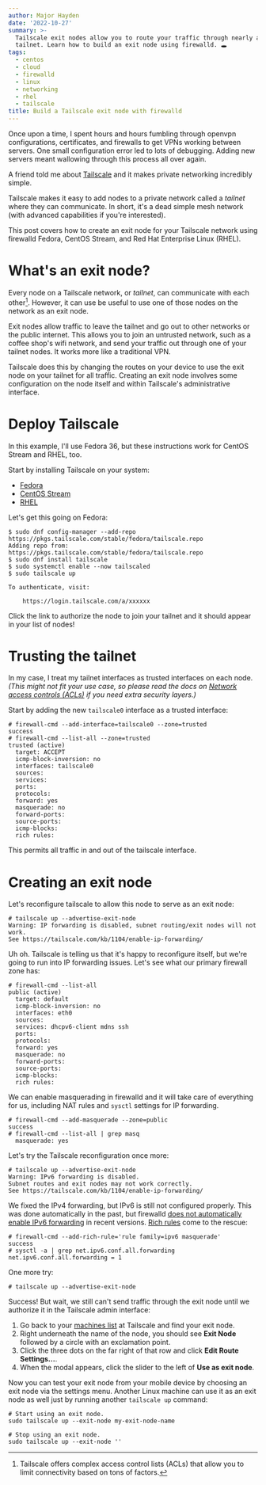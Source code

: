 ```yaml
---
author: Major Hayden
date: '2022-10-27'
summary: >-
  Tailscale exit nodes allow you to route your traffic through nearly any system in your
  tailnet. Learn how to build an exit node using firewalld. 🕳️
tags:
  - centos
  - cloud
  - firewalld
  - linux
  - networking
  - rhel
  - tailscale
title: Build a Tailscale exit node with firewalld
---
```


Once upon a time, I spent hours and hours fumbling through openvpn configurations, certificates, and firewalls to get VPNs working between servers.
One small configuration error led to lots of debugging.
Adding new servers meant wallowing through this process all over again.

A friend told me about [Tailscale] and it makes private networking incredibly simple.

Tailscale makes it easy to add nodes to a private network called a _tailnet_ where they can communicate.
In short, it's a dead simple mesh network (with advanced capabilities if you're interested).

This post covers how to create an exit node for your Tailscale network using firewalld Fedora, CentOS Stream, and Red Hat Enterprise Linux (RHEL).

[Tailscale]: https://tailscale.com/

# What's an exit node?

Every node on a Tailscale network, or _tailnet_, can communicate with each other[^acl].
However, it can use be useful to use one of those nodes on the network as an exit node.

Exit nodes allow traffic to leave the tailnet and go out to other networks or the public internet.
This allows you to join an untrusted network, such as a coffee shop's wifi network, and send your traffic out through one of your tailnet nodes.
It works more like a traditional VPN.

Tailscale does this by changing the routes on your device to use the exit node on your tailnet for all traffic.
Creating an exit node involves some configuration on the node itself and within Tailscale's administrative interface.

[^acl]: Tailscale offers complex access control lists (ACLs) that allow you to limit connectivity based on tons of factors.

# Deploy Tailscale

In this example, I'll use Fedora 36, but these instructions work for CentOS Stream and RHEL, too.

Start by installing Tailscale on your system:

* [Fedora](https://tailscale.com/download/linux/fedora)
* [CentOS Stream](https://tailscale.com/download/linux/centos-stream-9)
* [RHEL](https://tailscale.com/download/linux/rhel-9)

Let's get this going on Fedora:

```console
$ sudo dnf config-manager --add-repo https://pkgs.tailscale.com/stable/fedora/tailscale.repo
Adding repo from: https://pkgs.tailscale.com/stable/fedora/tailscale.repo
$ sudo dnf install tailscale
$ sudo systemctl enable --now tailscaled
$ sudo tailscale up

To authenticate, visit:

	https://login.tailscale.com/a/xxxxxx
```

Click the link to authorize the node to join your tailnet and it should appear in your list of nodes!

# Trusting the tailnet

In my case, I treat my tailnet interfaces as trusted interfaces on each node.
_(This might not fit your use case, so please read the docs on [Network access controls (ACLs)] if you need extra security layers.)_

Start by adding the new `tailscale0` interface as a trusted interface:

```console
# firewall-cmd --add-interface=tailscale0 --zone=trusted
success
# firewall-cmd --list-all --zone=trusted
trusted (active)
  target: ACCEPT
  icmp-block-inversion: no
  interfaces: tailscale0
  sources: 
  services: 
  ports: 
  protocols: 
  forward: yes
  masquerade: no
  forward-ports: 
  source-ports: 
  icmp-blocks: 
  rich rules: 
```

This permits all traffic in and out of the tailscale interface.

# Creating an exit node

Let's reconfigure tailscale to allow this node to serve as an exit node:

```console
# tailscale up --advertise-exit-node
Warning: IP forwarding is disabled, subnet routing/exit nodes will not work.
See https://tailscale.com/kb/1104/enable-ip-forwarding/
```

Uh oh.
Tailscale is telling us that it's happy to reconfigure itself, but we're going to run into IP forwarding issues.
Let's see what our primary firewall zone has:

```console
# firewall-cmd --list-all
public (active)
  target: default
  icmp-block-inversion: no
  interfaces: eth0
  sources: 
  services: dhcpv6-client mdns ssh
  ports: 
  protocols: 
  forward: yes
  masquerade: no
  forward-ports: 
  source-ports: 
  icmp-blocks: 
  rich rules: 
```

We can enable masquerading in firewalld and it will take care of everything for us, including NAT rules and `sysctl` settings for IP forwarding.

```console
# firewall-cmd --add-masquerade --zone=public
success
# firewall-cmd --list-all | grep masq
  masquerade: yes
```

Let's try the Tailscale reconfiguration once more:

```console
# tailscale up --advertise-exit-node
Warning: IPv6 forwarding is disabled.
Subnet routes and exit nodes may not work correctly.
See https://tailscale.com/kb/1104/enable-ip-forwarding/
```

We fixed the IPv4 forwarding, but IPv6 is still not configured properly.
This was done automatically in the past, but firewalld [does not automatically enable IPv6 forwarding] in recent versions.
[Rich rules] come to the rescue:

```console
# firewall-cmd --add-rich-rule='rule family=ipv6 masquerade'
success
# sysctl -a | grep net.ipv6.conf.all.forwarding
net.ipv6.conf.all.forwarding = 1
```

One more try:

```console
# tailscale up --advertise-exit-node
```

Success!
But wait, we still can't send traffic through the exit node until we authorize it in the Tailscale admin interface:

1. Go back to your [machines list] at Tailscale and find your exit node.
2. Right underneath the name of the node, you should see **Exit Node** followed by a circle with an exclamation point.
3. Click the three dots on the far right of that row and click **Edit Route Settings...**.
4. When the modal appears, click the slider to the left of **Use as exit node**.

Now you can test your exit node from your mobile device by choosing an exit node via the settings menu.
Another Linux machine can use it as an exit node as well just by running another `tailscale up` command:

```shell
# Start using an exit node.
sudo tailscale up --exit-node my-exit-node-name

# Stop using an exit node.
sudo tailscale up --exit-node ''
```


[Network access controls (ACLs)]: https://tailscale.com/kb/1018/acls/
[does not automatically enable IPv6 forwarding]: https://github.com/firewalld/firewalld/issues/683
[Rich rules]: https://firewalld.org/documentation/man-pages/firewalld.richlanguage.html
[machines list]: https://login.tailscale.com/admin/machines
